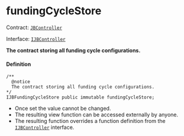 # fundingCycleStore

Contract: [`JBController`](/dev/api/contracts/jbdirectory/README.md)​‌

Interface: [`IJBController`](/dev/deprecated/v3/interfaces/ijbcontroller.md)

**The contract storing all funding cycle configurations.**

#### Definition

```
/**
  @notice
  The contract storing all funding cycle configurations.
*/
IJBFundingCycleStore public immutable fundingCycleStore;
```

* Once set the value cannot be changed.
* The resulting view function can be accessed externally by anyone.
* The resulting function overrides a function definition from the [`IJBController`](/dev/deprecated/v3/interfaces/ijbcontroller.md) interface.
